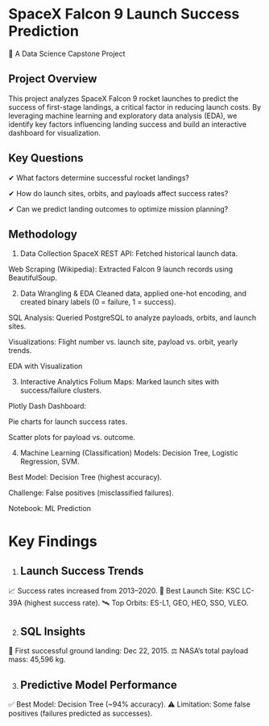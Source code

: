 # SpaceX Falcon 9 Launch Success Prediction
🚀 A Data Science Capstone Project

## Project Overview
This project analyzes SpaceX Falcon 9 rocket launches to predict the success of first-stage landings, a critical factor in reducing launch costs. By leveraging machine learning and exploratory data analysis (EDA), we identify key factors influencing landing success and build an interactive dashboard for visualization.

## Key Questions
✔ What factors determine successful rocket landings?

✔ How do launch sites, orbits, and payloads affect success rates?

✔ Can we predict landing outcomes to optimize mission planning?

## Methodology
1. Data Collection
SpaceX REST API: Fetched historical launch data.

Web Scraping (Wikipedia): Extracted Falcon 9 launch records using BeautifulSoup.

2. Data Wrangling & EDA
Cleaned data, applied one-hot encoding, and created binary labels (0 = failure, 1 = success).

SQL Analysis: Queried PostgreSQL to analyze payloads, orbits, and launch sites.

Visualizations: Flight number vs. launch site, payload vs. orbit, yearly trends.

EDA with Visualization

3. Interactive Analytics
Folium Maps: Marked launch sites with success/failure clusters.

Plotly Dash Dashboard:

Pie charts for launch success rates.

Scatter plots for payload vs. outcome.

4. Machine Learning (Classification)
Models: Decision Tree, Logistic Regression, SVM.

Best Model: Decision Tree (highest accuracy).

Challenge: False positives (misclassified failures).

Notebook: ML Prediction

# Key Findings
1. ## Launch Success Trends
📈 Success rates increased from 2013–2020.
📍 Best Launch Site: KSC LC-39A (highest success rate).
🛰️ Top Orbits: ES-L1, GEO, HEO, SSO, VLEO.

2. ## SQL Insights
🚀 First successful ground landing: Dec 22, 2015.
⚖️ NASA’s total payload mass: 45,596 kg.

3. ## Predictive Model Performance
✅ Best Model: Decision Tree (~94% accuracy).
⚠️ Limitation: Some false positives (failures predicted as successes).
